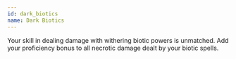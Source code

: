 ```yaml
---
id: dark_biotics
name: Dark Biotics
---
```

Your skill in dealing damage with withering biotic powers is unmatched. Add your proficiency bonus to all necrotic damage 
dealt by your biotic spells.